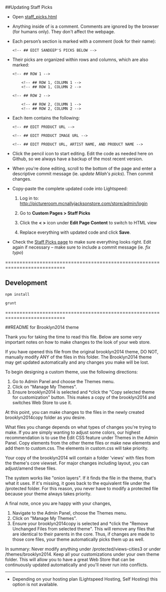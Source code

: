 ##Updating Staff Picks

- Open [staff_picks.html](https://github.com/mmmanyfold/picture-room-theme/blob/master/staff_picks.html)

- Anything inside of <!--  --> is a comment. Comments are ignored by the browser (for humans only). They don't affect the webpage.

- Each person’s section is marked with a comment (look for their name): 
	```	
	<!-- ## EDIT SANDEEP'S PICKS BELOW -->
	```
- Their picks are organized within rows and columns, which are also marked:
	```
	<!-- ## ROW 1 -->
	
		<!-- ## ROW 1, COLUMN 1 -->
		<!-- ## ROW 1, COLUMN 2 -->
		
	<!-- ## ROW 2 -->
	
		<!-- ## ROW 2, COLUMN 1 -->
		<!-- ## ROW 2, COLUMN 2 -->
	```
- Each item contains the following:
	```
	<!-- ## EDIT PRODUCT URL -->
	      
	<!-- ## EDIT PRODUCT IMAGE URL -->
	      
	<!-- ## EDIT PRODUCT URL, ARTIST NAME, AND PRODUCT NAME -->
	```
- Click the pencil icon to start editing. Edit the code as needed here on Github, so we always have a backup of the most recent version.

- When you're done editing, scroll to the bottom of the page and enter a descriptive commit message (ie. *update Milah's picks*). Then commit changes.

- Copy-paste the complete updated code into Lightspeed:

	1. Log in to: http://pictureroom.mcnallyjacksonstore.com/store/admin/login
	
	2. Go to **Custom Pages > Staff Picks**
	
	3. Click the **< >** icon under **Edit Page Content** to switch to HTML view
	
	4. Replace everything with updated code and click **Save**.

- Check the [Staff Picks page](http://pictureroom.mcnallyjacksonstore.com/store/staff-picks) to make sure everything looks right. Edit again if necessary – make sure to include a commit message (ie. *fix typo*)

===========================================================================

## Development

`npm install`

`grunt`

===========================================================================

##README for Brooklyn2014 theme

Thank you for taking the time to read this file.
Below are some very important notes on how to make changes to the look of your web store.

If you have opened this file from the original brooklyn2014 theme, DO NOT, manually modify ANY of the files in this folder.
The Brooklyn2014 theme may get updated automatically and any changes you make will be lost.

To begin designing a custom theme, use the following directions:

1. Go to Admin Panel and choose the Themes menu.
2. Click on "Manage My Themes".
3. Ensure brooklyn2014 is selected and *click the "Copy selected theme for customization" button. This makes a copy of the brooklyn2014 and switches Web Store to use it.

At this point, you can make changes to the files in the newly created brooklyn2014copy folder as you desire.

What files you change depends on what types of changes you're trying to make. If you are simply wanting to adjust some colors,
our highest recommendation is to use the Edit CSS feature under Themes in the Admin Panel. Copy elements from the other theme files
or make new elements and add them to custom.css. The elements in custom.css will take priority.

Your copy of the brooklyn2014 will contain a folder 'views' with files from the theme's core viewset.
For major changes including layout, you can adjust/amend these files.

The system works like "onion layers". If it finds the file in the theme, that's what it uses. If it's missing, it goes back to the equivalent file under the /protected folder. For this reason, you never have to modify a protected file because your theme always takes priority.

A final note, once you are happy with your changes,
1. Navigate to the Admin Panel, choose the Themes menu.
2. Click on "Manage My Themes".
3. Ensure your brooklyn2014copy is selected and *click the "Remove Unchanged Files from selected theme". This will remove any files
that are identical to their parents in the core. Thus, if changes are made to those core files, your theme automatically picks them up as well.

In summary: Never modify anything under /protected/views-cities3 or under /themes/brooklyn2014.
Keep all your customizations under your own theme folder. This will allow you to have a great Web Store that can be continuously updated automatically and you'll never run into conflicts.

------
* Depending on your hosting plan (Lightspeed Hosting, Self Hosting) this option is not available.
